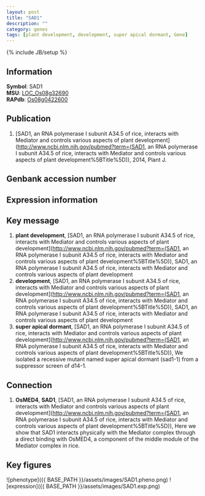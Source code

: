 ```yaml
---
layout: post
title: "SAD1"
description: ""
category: genes
tags: [plant development, development, super apical dormant, Gene]
---
```

{% include JB/setup %}

## Information
__Symbol__: SAD1  
__MSU__: [LOC_Os08g32690](http://rice.plantbiology.msu.edu/cgi-bin/ORF_infopage.cgi?orf=LOC_Os08g32690)  
__RAPdb__: [Os08g0422600](http://rapdb.dna.affrc.go.jp/viewer/gbrowse_details/irgsp1?name=Os08g0422600)  

## Publication
1. [SAD1, an RNA polymerase I subunit A34.5 of rice, interacts with Mediator and controls various aspects of plant development](http://www.ncbi.nlm.nih.gov/pubmed?term=(SAD1, an RNA polymerase I subunit A34.5 of rice, interacts with Mediator and controls various aspects of plant development%5BTitle%5D)), 2014, Plant J.

## Genbank accession number

## Expression information

## Key message
1. __plant development__, [SAD1, an RNA polymerase I subunit A34.5 of rice, interacts with Mediator and controls various aspects of plant development](http://www.ncbi.nlm.nih.gov/pubmed?term=(SAD1, an RNA polymerase I subunit A34.5 of rice, interacts with Mediator and controls various aspects of plant development%5BTitle%5D)), SAD1, an RNA polymerase I subunit A34.5 of rice, interacts with Mediator and controls various aspects of plant development
2. __development__, [SAD1, an RNA polymerase I subunit A34.5 of rice, interacts with Mediator and controls various aspects of plant development](http://www.ncbi.nlm.nih.gov/pubmed?term=(SAD1, an RNA polymerase I subunit A34.5 of rice, interacts with Mediator and controls various aspects of plant development%5BTitle%5D)), SAD1, an RNA polymerase I subunit A34.5 of rice, interacts with Mediator and controls various aspects of plant development
3. __super apical dormant__, [SAD1, an RNA polymerase I subunit A34.5 of rice, interacts with Mediator and controls various aspects of plant development](http://www.ncbi.nlm.nih.gov/pubmed?term=(SAD1, an RNA polymerase I subunit A34.5 of rice, interacts with Mediator and controls various aspects of plant development%5BTitle%5D)), We isolated a recessive mutant named super apical dormant (sad1-1) from a suppressor screen of d14-1.

## Connection
1. __OsMED4__, __SAD1__, [SAD1, an RNA polymerase I subunit A34.5 of rice, interacts with Mediator and controls various aspects of plant development](http://www.ncbi.nlm.nih.gov/pubmed?term=(SAD1, an RNA polymerase I subunit A34.5 of rice, interacts with Mediator and controls various aspects of plant development%5BTitle%5D)), Here we show that SAD1 interacts physically with the Mediator complex through a direct binding with OsMED4, a component of the middle module of the Mediator complex in rice. 

## Key figures
![phenotype]({{ BASE_PATH }}/assets/images/SAD1.pheno.png)
![expression]({{ BASE_PATH }}/assets/images/SAD1.exp.png)


